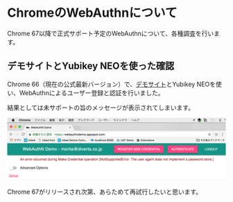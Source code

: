 # ChromeのWebAuthnについて

Chrome 67以降で正式サポート予定のWebAuthnについて、各種調査を行います。

## デモサイトとYubikey NEOを使った確認

Chrome 66（現在の公式最新バージョン）で、[デモサイト](https://webauthndemo.appspot.com/)とYubikey NEOを使い、WebAuthnによるユーザー登録と認証を行いました。

結果としては未サポートの旨のメッセージが表示されてしまいます。

<img src="assets02/0000.png" width="700">

Chrome 67がリリースされ次第、あらためて再試行したいと思います。
